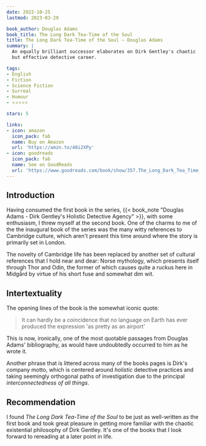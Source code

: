 ```yaml
---
date: 2022-10-25
lastmod: 2023-03-29

book_author: Douglas Adams
book_title: The Long Dark Tea-Time of the Soul
title: The Long Dark Tea-Time of the Soul — Douglas Adams
summary: |
  An equally brilliant successor elaborates on Dirk Gentley's chaotic
  but effective detective career.

tags:
- English
- Fiction
- Science Fiction
- Surreal
- Humour
- ⭐⭐⭐⭐⭐

stars: 5

links:
- icon: amazon
  icon_pack: fab
  name: Buy on Amazon
  url: 'https://amzn.to/40i2XPy'
- icon: goodreads
  icon_pack: fab
  name: See on GoodReads
  url: 'https://www.goodreads.com/book/show/357.The_Long_Dark_Tea_Time_of_the_Soul'
---
```


## Introduction

Having consumed the first book in the series,
{{< book_note "Douglas Adams - Dirk Gentley's Holistic Detective Agency" >}},
with some enthusiasm, I threw myself at the second book.
One of the charms to me of the the inaugural book of the series was the many
witty references to Cambridge culture, which aren't present this time around
where the story is primarily set in London.

The novelty of Cambridge life has been replaced by another set of cultural
references that I hold near and dear: Norse mythology, which presents itself
through Thor and Odin, the former of which causes quite a ruckus here in
Midgård by virtue of his short fuse and somewhat dim wit.

## Intertextuality

The opening lines of the book is the somewhat iconic quote:

> It can hardly be a coincidence that no language on Earth has ever produced
> the expression 'as pretty as an airport'

This is now, ironically, one of the most quotable passages from Douglas Adams'
bibliography, as would have undoubtedly occurred to him as he wrote it.

Another phrase that is littered across many of the books pages is Dirk's company
motto, which is centered around _holistic_ detective practices and taking seemingly
orthogonal paths of investigation due to the principal _interconnectedness of all things_.

## Recommendation

I found _The Long Dark Tea-Time of the Soul_ to be just as well-written as the
first book and took great pleasure in getting more familiar with the chaotic
existential philosophy of Dirk Gentley. It's one of the books that I look forward
to rereading at a later point in life.
